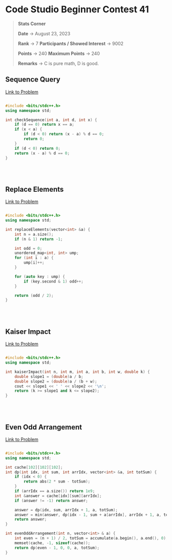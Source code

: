 # Code Studio Beginner Contest 41

> **Stats Corner**
>
> **Date** -> August 23, 2023
>
> **Rank** -> 7
> **Participants / Showed Interest** -> 9002
>
> **Points** -> 240
> **Maximum Points** -> 240
>
> **Remarks** -> C is pure math, D is good.

<h2>Sequence Query </h2>

[Link to Problem](https://www.codingninjas.com/studio/contests/beginner-contest-41/9237927/problems/26201)

```c++

#include <bits/stdc++.h>
using namespace std;

int checkSequence(int a, int d, int x) {
	if (d == 0) return x == a;
	if (x < a) {
		if (d < 0) return (x - a) % d == 0;
		return 0;
	}
	if (d < 0) return 0;
	return (x - a) % d == 0;
}

```

<br>
<br>

<h2>Replace Elements </h2>

[Link to Problem](https://www.codingninjas.com/studio/contests/beginner-contest-41/9237927/problems/25643)

```c++

#include <bits/stdc++.h>
using namespace std;

int replaceElements(vector<int> &a) {
	int n = a.size();
	if (n & 1) return -1;

	int odd = 0;
	unordered_map<int, int> ump;
	for (int i : a) {
		ump[i]++;
	}

	for (auto key : ump) {
		if (key.second & 1) odd++;
	}

	return (odd / 2);
}

```

<br>
<br>

<h2>Kaiser Impact </h2>

[Link to Problem](https://www.codingninjas.com/studio/contests/beginner-contest-41/9237927/problems/25057)

```c++

#include <bits/stdc++.h>
using namespace std;

int kaiserImpact(int n, int m, int a, int b, int w, double k) {
	double slope1 = (double)a / b;
	double slope2 = (double)a / (b + w);
	cout << slope1 << ' ' << slope2 << '\n';
	return (k >= slope1 and k <= slope2);
}


```

<br>
<br>

<h2>Even Odd Arrangement </h2>

[Link to Problem](https://www.codingninjas.com/studio/contests/beginner-contest-41/9237927/problems/26752)

```c++

#include <bits/stdc++.h>
using namespace std;

int cache[102][102][102];
int dp(int idx, int sum, int arrIdx, vector<int> &a, int totSum) {
	if (idx < 0) {
		return abs(2 * sum - totSum);
	}
	if (arrIdx == a.size()) return 1e9;
	int &answer = cache[idx][sum][arrIdx];
	if (answer != -1) return answer;

	answer = dp(idx, sum, arrIdx + 1, a, totSum);
	answer = min(answer, dp(idx - 1, sum + a[arrIdx], arrIdx + 1, a, totSum));
	return answer;
}

int evenOddArrangement(int n, vector<int> & a) {
	int even = (n + 1) / 2, totSum = accumulate(a.begin(), a.end(), 0);
	memset(cache, -1, sizeof(cache));
	return dp(even - 1, 0, 0, a, totSum);
}

```